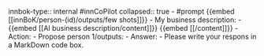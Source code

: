 innbok-type:: internal
#innCoPilot
collapsed:: true
	- #prompt {{embed [[innBoK/person-(id)/outputs/few shots]]}}
		- My business description:
		- {{embed [[AI business description/content]]}} {{embed [[/content]]}}
		- Action:
		- Propose person 1/outputs: 
		- Answer:
		- Please write your respons in a MarkDown code box.




